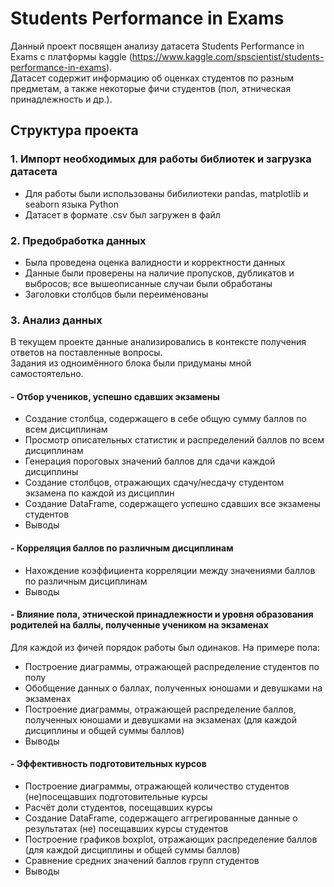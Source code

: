 # Students Performance in Exams
Данный проект посвящен анализу датасета Students Performance in Exams с платформы kaggle (https://www.kaggle.com/spscientist/students-performance-in-exams).  
Датасет содержит информацию об оценках студентов по разным предметам, а также некоторые фичи студентов (пол, этническая принадлежность и др.).  

## Структура проекта 
### 1. Импорт необходимых для работы библиотек и загрузка датасета  
- Для работы были использованы бибилиотеки pandas, matplotlib и seaborn языка Python  
- Датасет в формате .csv был загружен в файл  
### 2. Предобработка данных  
- Была проведена оценка валидности и корректности данных  
- Данные были проверены на наличие пропусков, дубликатов и выбросов; все вышеописанные случаи были обработаны  
- Заголовки столбцов были переименованы  
### 3. Анализ данных  
В текущем проекте данные анализировались в контексте получения ответов на поставленные вопросы.  
Задания из одноимённого блока были придуманы мной самостоятельно.  
#### - Отбор учеников, успешно сдавших экзамены  
  * Создание столбца, содержащего в себе общую сумму баллов по всем дисциплинам
  * Просмотр описательных статистик и распределений баллов по всем дисциплинам
  * Генерация пороговых значений баллов для сдачи каждой дисциплины
  * Создание столбцов, отражающих сдачу/несдачу студентом экзамена по каждой из дисциплин
  * Создание DataFrame, содержащего успешно сдавших все экзамены студентов
  * Выводы
#### - Корреляция баллов по различным дисциплинам
  * Нахождение коэффициента корреляции между значениями баллов по различным дисциплинам
  * Выводы  
#### - Влияние пола, этнической принадлежности и уровня образования родителей на баллы, полученные учеником на экзаменах  
Для каждой из фичей порядок работы был одинаков. На примере пола:  
  * Построение диаграммы, отражающей распределение студентов по полу
  * Обобщение данных о баллах, полученных юношами и девушками на экзаменах
  * Построение диаграммы, отражающей распределение баллов, полученных юношами и девушками на экзаменах (для каждой дисциплины и общей суммы баллов)
  * Выводы  
#### - Эффективность подготовительных курсов
  * Построение диаграммы, отражающей количество студентов (не)посещавших подготовительные курсы 
  * Расчёт доли студентов, посещавших курсы
  * Создание DataFrame, содержащего аггрегированные данные о результатах (не) посещавших курсы студентов
  * Построение графиков boxplot, отражающих распределение баллов (для каждой дисциплины и общей суммы баллов)
  * Сравнение средних значений баллов групп студентов 
  * Выводы
